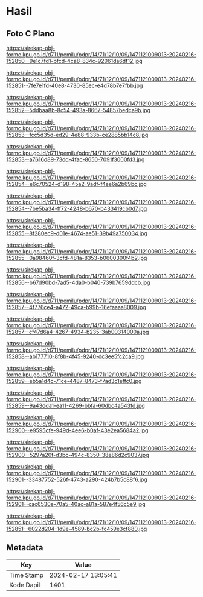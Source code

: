 # Hasil

## Foto C Plano

https://sirekap-obj-formc.kpu.go.id/d711/pemilu/pdpr/14/71/12/10/09/1471121009013-20240216-152850--9e1c7fd1-bfcd-4ca8-834c-92061da6df12.jpg

https://sirekap-obj-formc.kpu.go.id/d711/pemilu/pdpr/14/71/12/10/09/1471121009013-20240216-152851--7fe7e1fd-40e8-4730-85ec-e4d78b7e7fbb.jpg

https://sirekap-obj-formc.kpu.go.id/d711/pemilu/pdpr/14/71/12/10/09/1471121009013-20240216-152852--5ddbaa8b-8c54-493a-8667-54857bedca9b.jpg

https://sirekap-obj-formc.kpu.go.id/d711/pemilu/pdpr/14/71/12/10/09/1471121009013-20240216-152853--fcc5d35d-ed29-4e88-933b-ce2885bb14c8.jpg

https://sirekap-obj-formc.kpu.go.id/d711/pemilu/pdpr/14/71/12/10/09/1471121009013-20240216-152853--a7616d89-73dd-4fac-8650-7091f3000fd3.jpg

https://sirekap-obj-formc.kpu.go.id/d711/pemilu/pdpr/14/71/12/10/09/1471121009013-20240216-152854--e6c70524-d198-45a2-9adf-f4ee6a2b69bc.jpg

https://sirekap-obj-formc.kpu.go.id/d711/pemilu/pdpr/14/71/12/10/09/1471121009013-20240216-152854--7be5ba34-ff72-4248-b670-b433419cb0d7.jpg

https://sirekap-obj-formc.kpu.go.id/d711/pemilu/pdpr/14/71/12/10/09/1471121009013-20240216-152855--8f280ec9-d01e-4674-ae51-39b49a750034.jpg

https://sirekap-obj-formc.kpu.go.id/d711/pemilu/pdpr/14/71/12/10/09/1471121009013-20240216-152855--0a98460f-3cfd-481a-8353-b0600300f4b2.jpg

https://sirekap-obj-formc.kpu.go.id/d711/pemilu/pdpr/14/71/12/10/09/1471121009013-20240216-152856--b67d90bd-7ad5-4da0-b040-739b7659ddcb.jpg

https://sirekap-obj-formc.kpu.go.id/d711/pemilu/pdpr/14/71/12/10/09/1471121009013-20240216-152857--4f776ce4-a472-49ca-b99b-16efaaaa8009.jpg

https://sirekap-obj-formc.kpu.go.id/d711/pemilu/pdpr/14/71/12/10/09/1471121009013-20240216-152857--cf47d6a4-4267-4934-b235-3ab00314000a.jpg

https://sirekap-obj-formc.kpu.go.id/d711/pemilu/pdpr/14/71/12/10/09/1471121009013-20240216-152858--ab177710-8f8b-4f45-9240-dc3ee5fc2ca9.jpg

https://sirekap-obj-formc.kpu.go.id/d711/pemilu/pdpr/14/71/12/10/09/1471121009013-20240216-152859--eb5a1d4c-71ce-4487-8473-f7ad3c1effc0.jpg

https://sirekap-obj-formc.kpu.go.id/d711/pemilu/pdpr/14/71/12/10/09/1471121009013-20240216-152859--9a43dda1-ea11-4269-bbfa-60dbc4a543fd.jpg

https://sirekap-obj-formc.kpu.go.id/d711/pemilu/pdpr/14/71/12/10/09/1471121009013-20240216-152900--e9595cfe-949d-4ee6-b0af-43e2ea5684a2.jpg

https://sirekap-obj-formc.kpu.go.id/d711/pemilu/pdpr/14/71/12/10/09/1471121009013-20240216-152900--5297a20f-d3bc-494c-8350-38e86d2c9037.jpg

https://sirekap-obj-formc.kpu.go.id/d711/pemilu/pdpr/14/71/12/10/09/1471121009013-20240216-152901--33487752-526f-4743-a290-424b7b5c88f6.jpg

https://sirekap-obj-formc.kpu.go.id/d711/pemilu/pdpr/14/71/12/10/09/1471121009013-20240216-152901--cac6530e-70a5-40ac-a81a-587e4f56c5e9.jpg

https://sirekap-obj-formc.kpu.go.id/d711/pemilu/pdpr/14/71/12/10/09/1471121009013-20240216-152851--6022d204-1d9e-4589-bc2b-fc459e3cf880.jpg


## Metadata

| Key        | Value               |
| ---------- | ------------------- |
| Time Stamp | 2024-02-17 13:05:41 |
| Kode Dapil | 1401                |



